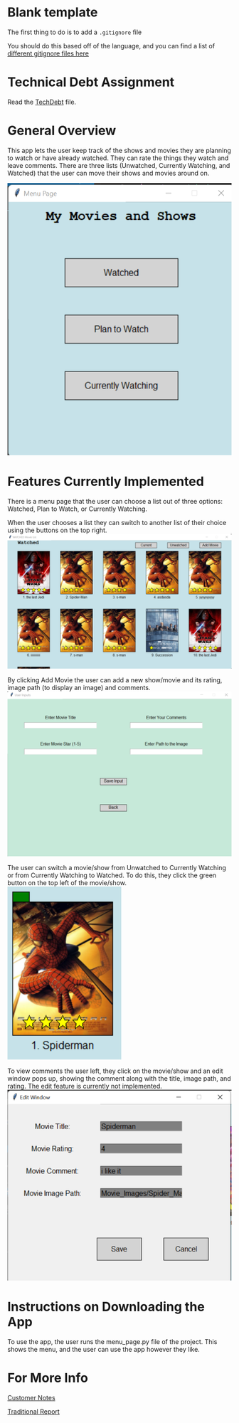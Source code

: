# Blank template
The first thing to do is to add a `.gitignore` file

You should do this based off of the language, and you can find a list of [different gitignore files here](https://github.com/github/gitignore)

# Technical Debt Assignment
Read the [TechDebt](TechDebt.md) file. 

# General Overview
This app lets the user keep track of the shows and movies they are planning to watch or have already watched. They can rate the things they watch and leave comments. There are three lists (Unwatched, Currently Watching, and Watched) that the user can move their shows and movies around on. 

![image](Movie_Images\Menu.png "menu")

# Features Currently Implemented
There is a menu page that the user can choose a list out of three options: Watched, Plan to Watch, or Currently Watching.

When the user chooses a list they can switch to another list of their choice using the buttons on the top right. 
![image](Movie_Images\WatchedList.png "lists")

By clicking Add Movie the user can add a new show/movie and its rating, image path (to display an image) and comments.
![image](Movie_Images\AddMovie.png "add movie")

The user can switch a movie/show from Unwatched to Currently Watching or from Currently Watching to Watched. To do this, they click the green button on the top left of the movie/show. 
![image](Movie_Images\SwitchMovie.png "Switch Movie")

To view comments the user left, they click on the movie/show and an edit window pops up, showing the comment along with the title, image path, and rating. The edit feature is currently not implemented. 
![image](Movie_Images\ViewComments.png "View Comments")

# Instructions on Downloading the App
To use the app, the user runs the menu_page.py file of the project. This shows the menu, and the user can use the app however they like. 

# For More Info 

[Customer Notes](customerNotes.md)

[Traditional Report](TraditionalReport.md) 
